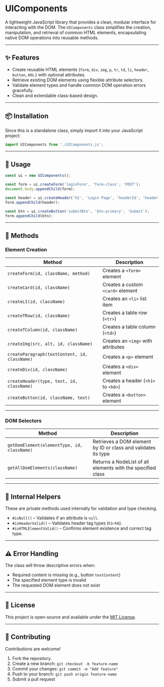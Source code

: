 # UIComponents

A lightweight JavaScript library that provides a clean, modular interface for interacting with the DOM. The `UIComponents` class simplifies the creation, manipulation, and retrieval of common HTML elements, encapsulating native DOM operations into reusable methods.

---

## ✨ Features

- Create reusable HTML elements (`form`, `div`, `img`, `p`, `tr`, `td`, `li`, `header`, `button`, etc.) with optional attributes.
- Retrieve existing DOM elements using flexible attribute selectors.
- Validate element types and handle common DOM operation errors gracefully.
- Clean and extendable class-based design.

---

## 📦 Installation

Since this is a standalone class, simply import it into your JavaScript project:

```js
import UIComponents from './UIComponents.js';
```

---

## 🚀 Usage

```js
const ui = new UIComponents();

const form = ui.createForm('loginForm', 'form-class', 'POST');
document.body.appendChild(form);

const header = ui.createHeader('h2', 'Login Page', 'headerId', 'header-class');
form.appendChild(header);

const btn = ui.createButton('submitBtn', 'btn-primary', 'Submit');
form.appendChild(btn);
```

---

## 🧩 Methods

### Element Creation

| Method                                        | Description                         |
|----------------------------------------------|-------------------------------------|
| `createForm(id, className, method)`           | Creates a `<form>` element          |
| `createCard(id, className)`                   | Creates a custom `<card>` element   |
| `createLI(id, className)`                     | Creates an `<li>` list item         |
| `createTRow(id, className)`                   | Creates a table row (`<tr>`)        |
| `createTColumn(id, className)`                | Creates a table column (`<td>`)     |
| `createImg(src, alt, id, className)`          | Creates an `<img>` with attributes  |
| `createParagraph(textContent, id, className)` | Creates a `<p>` element             |
| `createDiv(id, className)`                    | Creates a `<div>` element           |
| `createHeader(type, text, id, className)`     | Creates a header (`<h1>` to `<h6>`) |
| `createButton(id, className, text)`           | Creates a `<button>` element        |

---

### DOM Selectors

| Method                                      | Description                                                   |
|--------------------------------------------|---------------------------------------------------------------|
| `getDomElement(elementType, id, className)` | Retrieves a DOM element by ID or class and validates its type |
| `getAllDomElements(className)`              | Returns a NodeList of all elements with the specified class   |

---

## 🔧 Internal Helpers

These are private methods used internally for validation and type checking.

- `#isNull()` – Validates if an attribute is `null`.
- `#isHeaderValid()` – Validates header tag types (`h1`–`h6`).
- `#isHTMLElementValid()` – Confirms element existence and correct tag type.

---

## ⚠️ Error Handling

The class will throw descriptive errors when:

- Required content is missing (e.g., button `textContent`)
- The specified element type is invalid
- The requested DOM element does not exist

---

## 📄 License

This project is open-source and available under the [MIT License](LICENSE).

---

## 🤝 Contributing

Contributions are welcome!

1. Fork the repository.
2. Create a new branch: `git checkout -b feature-name`
3. Commit your changes: `git commit -m "Add feature"`
4. Push to your branch: `git push origin feature-name`
5. Submit a pull request


